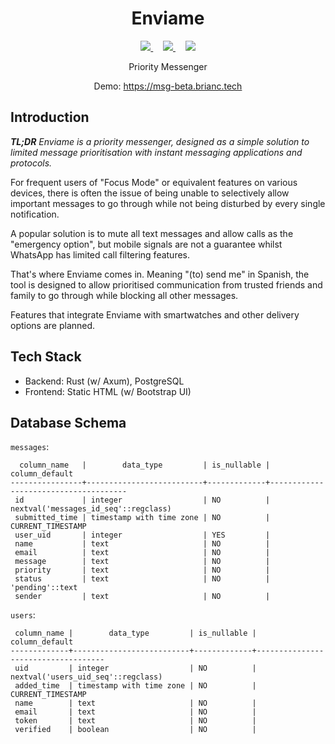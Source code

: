 <h1 align="center">Enviame</h1>

<p align="center">
  <a href="https://github.com/differental/enviame/actions/workflows/deploy_prod.yml">
    <img src="https://img.shields.io/github/actions/workflow/status/differental/enviame/deploy_prod.yml?label=Production&style=for-the-badge" />
  </a>
  &nbsp;&nbsp;&nbsp;
  <a href="https://github.com/differental/enviame/actions/workflows/deploy_main.yml">
    <img src="https://img.shields.io/github/actions/workflow/status/differental/enviame/deploy_main.yml?label=Beta&style=for-the-badge" />
  </a>
  &nbsp;&nbsp;&nbsp;
  <a href="https://www.rust-lang.org/">
    <img src="https://img.shields.io/badge/Made%20with-rust-red?style=for-the-badge" />
  </a>
</p>

<p align="center">Priority Messenger</p>

<p align="center">Demo: <a href="https://msg-beta.brianc.tech">https://msg-beta.brianc.tech</a></p>

## Introduction

***TL;DR** Enviame is a priority messenger, designed as a simple solution to limited message prioritisation with instant messaging applications and protocols.*

For frequent users of "Focus Mode" or equivalent features on various devices, there is often the issue of being unable to selectively allow important messages to go through while not being disturbed by every single notification.

A popular solution is to mute all text messages and allow calls as the "emergency option", but mobile signals are not a guarantee whilst WhatsApp has limited call filtering features.

That's where Enviame comes in. Meaning "(to) send me" in Spanish, the tool is designed to allow prioritised communication from trusted friends and family to go through while blocking all other messages.

Features that integrate Enviame with smartwatches and other delivery options are planned.

## Tech Stack

- Backend: Rust (w/ Axum), PostgreSQL
- Frontend: Static HTML (w/ Bootstrap UI)

## Database Schema

`messages`:

```text
  column_name   |        data_type         | is_nullable |            column_default            
----------------+--------------------------+-------------+--------------------------------------
 id             | integer                  | NO          | nextval('messages_id_seq'::regclass)
 submitted_time | timestamp with time zone | NO          | CURRENT_TIMESTAMP
 user_uid       | integer                  | YES         | 
 name           | text                     | NO          | 
 email          | text                     | NO          | 
 message        | text                     | NO          | 
 priority       | text                     | NO          | 
 status         | text                     | NO          | 'pending'::text
 sender         | text                     | NO          | 
```

`users`:

```text
 column_name |        data_type         | is_nullable |           column_default           
-------------+--------------------------+-------------+------------------------------------
 uid         | integer                  | NO          | nextval('users_uid_seq'::regclass)
 added_time  | timestamp with time zone | NO          | CURRENT_TIMESTAMP
 name        | text                     | NO          | 
 email       | text                     | NO          | 
 token       | text                     | NO          | 
 verified    | boolean                  | NO          | 
```
